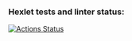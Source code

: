 ### Hexlet tests and linter status:
[![Actions Status](https://github.com/renzoshi/qa-engineer-project-85/actions/workflows/hexlet-check.yml/badge.svg)](https://github.com/renzoshi/qa-engineer-project-85/actions)
